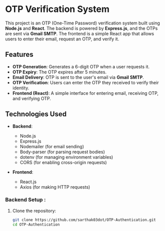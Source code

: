 # OTP Verification System

This project is an OTP (One-Time Password) verification system built using **Node.js** and **React**. The backend is powered by **Express.js**, and the OTPs are sent via **Gmail SMTP**. The frontend is a simple React app that allows users to enter their email, request an OTP, and verify it.

## Features

- **OTP Generation**: Generates a 6-digit OTP when a user requests it.
- **OTP Expiry**: The OTP expires after 5 minutes.
- **Email Delivery**: OTP is sent to the user's email via **Gmail SMTP**.
- **OTP Verification**: Users can enter the OTP they received to verify their identity.
- **Frontend (React)**: A simple interface for entering email, receiving OTP, and verifying OTP.

## Technologies Used

- **Backend**: 
  - Node.js
  - Express.js
  - Nodemailer (for email sending)
  - Body-parser (for parsing request bodies)
  - dotenv (for managing environment variables)
  - CORS (for enabling cross-origin requests)

- **Frontend**:
  - React.js
  - Axios (for making HTTP requests)


### Backend Setup :

1. Clone the repository:
   ```bash
   git clone https://github.com/sarthak03dot/OTP-Authentication.git
   cd OTP-Authentication